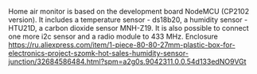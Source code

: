 Home air monitor is based on the development board NodeMCU (CP2102 version). It includes a temperature sensor - ds18b20, a humidity sensor - HTU21D, a carbon dioxide sensor MNH-Z19. It is also possible to connect one more i2c sensor and a radio module to 433 MHz.
Enclosure https://ru.aliexpress.com/item/1-piece-80-80-27mm-plastic-box-for-electronics-project-szomk-hot-sales-humidity-sensor-junction/32684586484.html?spm=a2g0s.9042311.0.0.54d133edNO9VGt

